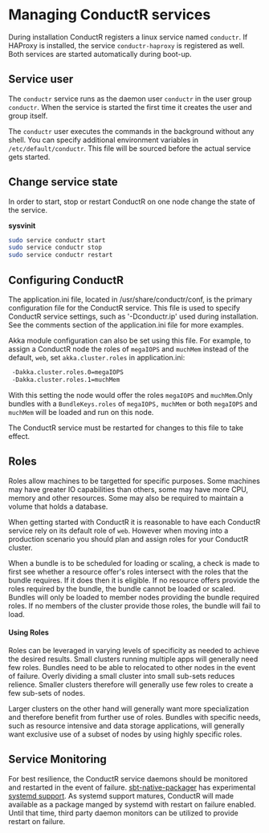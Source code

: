# Managing ConductR services

During installation ConductR registers a linux service named `conductr`. If HAProxy is installed, the service `conductr-haproxy` is registered as well. Both services are started automatically during boot-up.

## Service user
The `conductr` service runs as the daemon user `conductr` in the user group `conductr`. When the service is started the first time it creates the user and group itself.

The `conductr` user executes the commands in the background without any shell. You can specify additional environment variables in `/etc/default/conductr`. This file will be sourced before the actual service gets started.


## Change service state

In order to start, stop or restart ConductR on one node change the state of the service.

**sysvinit**

```bash
sudo service conductr start
sudo service conductr stop
sudo service conductr restart
```

## Configuring ConductR

The application.ini file, located in /usr/share/conductr/conf, is the primary configuration file for the ConductR service. This file is used to specify ConductR service settings, such as '-Dconductr.ip' used during installation. See the comments section of the application.ini file for more examples.

Akka module configuration can also be set using this file. For example, to assign a ConductR node the roles of `megaIOPS` and `muchMem` instead of the default, `web`, set `akka.cluster.roles` in application.ini:

```bash
 -Dakka.cluster.roles.0=megaIOPS
 -Dakka.cluster.roles.1=muchMem
 ```
 
With this setting the node would offer the roles `megaIOPS` and `muchMem`.Only bundles with a `BundleKeys.roles` of `megaIOPS,` `muchMem` or both `megaIOPS` and `muchMem` will be loaded and run on this node.

The ConductR service must be restarted for changes to this file to take effect.

## Roles

Roles allow machines to be targetted for specific purposes. Some machines may have greater IO capabilities than others, some may have more CPU, memory and other resources. Some may also be required to maintain a volume that holds a database.

When getting started with ConductR it is reasonable to have each ConductR service rely on its default role of `web`. However when moving into a production scenario you should plan and assign roles for your ConductR cluster.

When a bundle is to be scheduled for loading or scaling, a check is made to first see whether a resource offer's roles intersect with the roles that the bundle requires. If it does then it is eligible. If no resource offers provide the roles required by the bundle, the bundle cannot be loaded or scaled. Bundles will only be loaded to member nodes providing the bundle required roles. If no members of the cluster provide those roles, the bundle will fail to load.

#### Using Roles

Roles can be leveraged in varying levels of specificity as needed to achieve the desired results. Small clusters running multiple apps will generally need few roles. Bundles need to be able to relocated to other nodes in the event of failure. Overly dividing a small cluster into small sub-sets reduces relience.  Smaller clusters therefore will generally use few roles to create a few sub-sets of nodes.

Larger clusters on the other hand will generally want more specialization and therefore benefit from further use of roles. Bundles with specific needs, such as resource intensive and data storage applications, will generally want exclusive use of a subset of nodes by using highly specific roles.

## Service Monitoring

For best resilience, the ConductR service daemons should be monitored and restarted in the event of failure. [sbt-native-packager](https://github.com/sbt/sbt-native-packager) has experimental [systemd support](http://www.scala-sbt.org/sbt-native-packager/archetypes/java_server/customize.html#systemd-support). As systemd support matures, ConductR will made available as a package manged by systemd with restart on failure enabled. Until that time, third party daemon monitors can be utilized to provide restart on failure.

